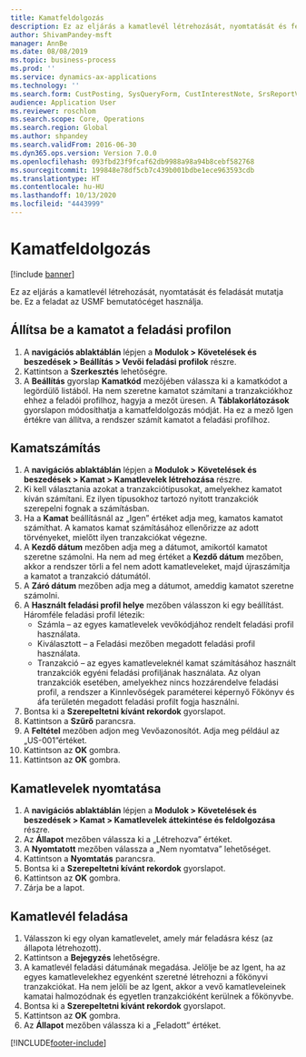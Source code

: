 ```yaml
---
title: Kamatfeldolgozás
description: Ez az eljárás a kamatlevél létrehozását, nyomtatását és feladását mutatja be.
author: ShivamPandey-msft
manager: AnnBe
ms.date: 08/08/2019
ms.topic: business-process
ms.prod: ''
ms.service: dynamics-ax-applications
ms.technology: ''
ms.search.form: CustPosting, SysQueryForm, CustInterestNote, SrsReportViewerForm
audience: Application User
ms.reviewer: roschlom
ms.search.scope: Core, Operations
ms.search.region: Global
ms.author: shpandey
ms.search.validFrom: 2016-06-30
ms.dyn365.ops.version: Version 7.0.0
ms.openlocfilehash: 093fbd23f9fcaf62db9988a98a94b8cebf582768
ms.sourcegitcommit: 199848e78df5cb7c439b001bdbe1ece963593cdb
ms.translationtype: HT
ms.contentlocale: hu-HU
ms.lasthandoff: 10/13/2020
ms.locfileid: "4443999"
---
```

# <a name="process-interest"></a>Kamatfeldolgozás

[!include [banner](../../includes/banner.md)]

Ez az eljárás a kamatlevél létrehozását, nyomtatását és feladását mutatja be. Ez a feladat az USMF bemutatócéget használja.


## <a name="set-up-interest-on-the-posting-profile"></a>Állítsa be a kamatot a feladási profilon
1. A **navigációs ablaktáblán** lépjen a **Modulok > Követelések és beszedések > Beállítás > Vevői feladási profilok** részre.
2. Kattintson a **Szerkesztés** lehetőségre.
3. A **Beállítás** gyorslap **Kamatkód** mezőjében válassza ki a kamatkódot a legördülő listából. Ha nem szeretne kamatot számítani a tranzakciókhoz ehhez a feladói profilhoz, hagyja a mezőt üresen. A **Táblakorlátozások** gyorslapon módosíthatja a kamatfeldolgozás módját. Ha ez a mező Igen értékre van állítva, a rendszer számít kamatot a feladási profilhoz.  

## <a name="calculate-interest"></a>Kamatszámítás
1. A **navigációs ablaktáblán** lépjen a **Modulok > Követelések és beszedések > Kamat > Kamatlevelek létrehozása** részre.
2. Ki kell választania azokat a tranzakciótípusokat, amelyekhez kamatot kíván számítani. Ez ilyen típusokhoz tartozó nyitott tranzakciók szerepelni fognak a számításban.  
3. Ha a **Kamat** beállításnál az „Igen” értéket adja meg, kamatos kamatot számíthat. A kamatos kamat számításához ellenőrizze az adott törvényeket, mielőtt ilyen tranzakciókat végezne.  
4. A **Kezdő dátum** mezőben adja meg a dátumot, amikortól kamatot szeretne számolni. Ha nem ad meg értéket a **Kezdő dátum** mezőben, akkor a rendszer törli a fel nem adott kamatleveleket, majd újraszámítja a kamatot a tranzakció dátumától.
5. A **Záró dátum** mezőben adja meg a dátumot, ameddig kamatot szeretne számolni.
6. A **Használt feladási profil helye** mezőben válasszon ki egy beállítást. Háromféle feladási profil létezik:
    - Számla – az egyes kamatlevelek vevőkódjához rendelt feladási profil használata. 
    - Kiválasztott – a Feladási mezőben megadott feladási profil használata.
    - Tranzakció – az egyes kamatleveleknél kamat számításához használt tranzakciók egyéni feladási profiljának használata. Az olyan tranzakciók esetében, amelyekhez nincs hozzárendelve feladási profil, a rendszer a Kinnlevőségek paraméterei képernyő Főkönyv és áfa területén megadott feladási profilt fogja használni.  
7. Bontsa ki a **Szerepeltetni kívánt rekordok** gyorslapot.
8. Kattintson a **Szűrő** parancsra.
9. A **Feltétel** mezőben adjon meg Vevőazonosítót. Adja meg például az „US-001”értéket.
6. Kattintson az **OK** gombra.
7. Kattintson az **OK** gombra.

## <a name="print-interest-notes"></a>Kamatlevelek nyomtatása
1. A **navigációs ablaktáblán** lépjen a **Modulok > Követelések és beszedések > Kamat > Kamatlevelek áttekintése és feldolgozása** részre.
2. Az **Állapot** mezőben válassza ki a „Létrehozva” értéket.
3. A **Nyomtatott** mezőben válassza a „Nem nyomtatva” lehetőséget.
4. Kattintson a **Nyomtatás** parancsra.
5. Bontsa ki a **Szerepeltetni kívánt rekordok** gyorslapot.
6. Kattintson az **OK** gombra.
7. Zárja be a lapot.

## <a name="post-the-interest-note"></a>Kamatlevél feladása
1. Válasszon ki egy olyan kamatlevelet, amely már feladásra kész (az állapota létrehozott).
2. Kattintson a **Bejegyzés** lehetőségre.
3. A kamatlevél feladási dátumának megadása. Jelölje be az Igent, ha az egyes kamatlevelekhez egyenként szeretné létrehozni a főkönyvi tranzakciókat. Ha nem jelöli be az Igent, akkor a vevő kamatleveleinek kamatai halmozódnak és egyetlen tranzakcióként kerülnek a főkönyvbe.  
4. Bontsa ki a **Szerepeltetni kívánt rekordok** gyorslapot.
5. Kattintson az **OK** gombra.
6. Az **Állapot** mezőben válassza ki a „Feladott” értéket.



[!INCLUDE[footer-include](../../../includes/footer-banner.md)]